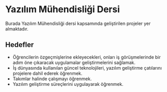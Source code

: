 # Yazılım Mühendisliği Dersi

Burada Yazılım Mühendisliği dersi kapsamında geliştirilen projeler yer almaktadır. 

## Hedefler

* Öğrencilerin özgeçmişlerine ekleyecekleri, onları iş görüşmelerinde bir adım öne çıkaracak uygulamalar geliştirmelerini sağlamak.
* İş dünyasında kullanılan güncel teknolojileri, yazılım geliştirme çatılarını projelere dahil ederek öğrenmek.
* Takımlar halinde çalışmayı öğrenmek.
* Yazılım geliştirme süreçlerini uygulayarak öğrenmek.
